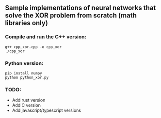 ## Sample implementations of neural networks that solve the XOR problem from scratch (math libraries only)

### Compile and run the C++ version:

```
g++ cpp_xor.cpp -o cpp_xor
./cpp_xor
```

### Python version:
```
pip install numpy
python python_xor.py
```
### TODO:
- Add rust version
- Add C version
- Add javascript/typescript versions